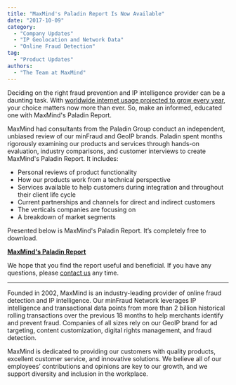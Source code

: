 ```yaml
---
title: "MaxMind's Paladin Report Is Now Available"
date: "2017-10-09"
category:
  - "Company Updates"
  - "IP Geolocation and Network Data"
  - "Online Fraud Detection"
tag:
  - "Product Updates"
authors:
  - "The Team at MaxMind"
---
```


Deciding on the right fraud prevention and IP intelligence provider can be a
daunting task. With
[worldwide internet usage projected to grow every year](https://www.statista.com/statistics/325706/global-internet-user-penetration/),
your choice matters now more than ever. So, make an informed, educated one with
MaxMind's Paladin Report.

MaxMind had consultants from the Paladin Group conduct an independent, unbiased
review of our minFraud and GeoIP brands. Paladin spent months rigorously
examining our products and services through hands-on evaluation, industry
comparisons, and customer interviews to create MaxMind's Paladin Report. It
includes:

- Personal reviews of product functionality
- How our products work from a technical perspective
- Services available to help customers during integration and throughout their
  client life cycle
- Current partnerships and channels for direct and indirect customers
- The verticals companies are focusing on
- A breakdown of market segments

Presented below is MaxMind's Paladin Report. It’s completely free to download.

[**MaxMind's Paladin Report**](https://blog.maxmind.com/wp-content/uploads/2017/09/MaxMind_Paladin_Group_2017-Report.pdf)

We hope that you find the report useful and beneficial. If you have any
questions, please [contact us](https://www.maxmind.com/en/contact) any time.

---

Founded in 2002, MaxMind is an industry-leading provider of online fraud
detection and IP intelligence. Our minFraud Network leverages IP intelligence
and transactional data points from more than 2 billion historical rolling
transactions over the previous 18 months to help merchants identify and prevent
fraud. Companies of all sizes rely on our GeoIP brand for ad targeting, content
customization, digital rights management, and fraud detection.

MaxMind is dedicated to providing our customers with quality products, excellent
customer service, and innovative solutions. We believe all of our employees’
contributions and opinions are key to our growth, and we support diversity and
inclusion in the workplace.
